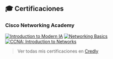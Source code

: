 ## 🎓 Certificaciones

### Cisco Networking Academy
[![Introduction to Modern IA](https://images.credly.com/images/e2d12302-10f9-40d4-8ff1-066a7008b61d/blob)](https://www.credly.com/badges/TU_ID_AQUI)
[![Networking Basics](https://images.credly.com/size/80x80/images/88316fe8-5651-4e61-a6be-5be1558f049e/image.png)](https://www.credly.com/badges/TU_ID_AQUI)
[![CCNA: Introduction to Networks](https://images.credly.com/size/110x110/images/ccna-intro.png)](https://www.credly.com/badges/TU_ID_AQUI)

> Ver todas mis certificaciones en [Credly](https://www.credly.com/users/TU_USUARIO_AQUI)
